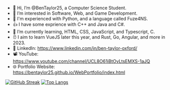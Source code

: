 - 👋 Hi, I’m @BenTaylor25, a Computer Science Student.
- 👀 I’m interested in Software, Web, and Game Development.
- 💪 I'm experienced with Python, and a language called Fuze4NS.
- 👍 I have some exprience with C++ and Java and C#.
- 🌱 I’m currently learning, HTML, CSS, JavaScript, and Typescript, C.
- ⏰ I aim to learn VueJS later this year, and Rust, Go, Angular, and more in 2023.
- 🤝 LinkedIn: https://www.linkedin.com/in/ben-taylor-oxford/
- 📽️ YouTube: https://www.youtube.com/channel/UCL8O61iBtOvLtsEMXS-1aJQ
- 🌐 Portfolio Website: https://bentaylor25.github.io/WebPortfolio/index.html

<!--
[![Anurag's GitHub stats](https://github-readme-stats.vercel.app/api?username=bentaylor25&count_private=true&show_icons=true&theme=onedark&include_all_commits=true&line_height=24)](https://github.com/anuraghazra/github-readme-stats)
-->

[![GitHub Streak](http://github-readme-streak-stats.herokuapp.com?user=bentaylor25&theme=dark&date_format=j%20M%5B%20Y%5D)](https://git.io/streak-stats)
[![Top Langs](https://github-readme-stats.vercel.app/api/top-langs/?username=bentaylor25&langs_count=10&layout=compact&theme=dark&count_private=true&card_width=250)](https://github.com/anuraghazra/github-readme-stats)
